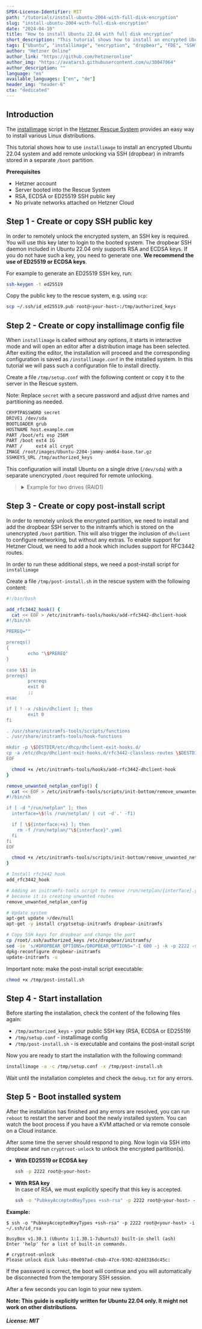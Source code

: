 ```yaml
---
SPDX-License-Identifier: MIT
path: "/tutorials/install-ubuntu-2004-with-full-disk-encryption"
slug: "install-ubuntu-2004-with-full-disk-encryption"
date: "2024-04-10"
title: "How to install Ubuntu 22.04 with full disk encryption"
short_description: "This tutorial shows how to install an encrypted Ubuntu 22.04 via installimage and remote unlock with SSH."
tags: ["Ubuntu", "installimage", "encryption", "dropbear", "FDE", "SSH", "initramfs"]
author: "Hetzner Online"
author_link: "https://github.com/hetzneronline"
author_img: "https://avatars3.githubusercontent.com/u/30047064"
author_description: ""
language: "en"
available_languages: ["en", "de"]
header_img: "header-6"
cta: "dedicated"
---
```


## Introduction

The [installimage](https://docs.hetzner.com/robot/dedicated-server/operating-systems/installimage) script in the [Hetzner Rescue System](https://docs.hetzner.com/robot/dedicated-server/troubleshooting/hetzner-rescue-system) provides an easy way to install various Linux distributions.

This tutorial shows how to use `installimage` to install an encrypted Ubuntu 22.04 system and add remote unlocking via SSH (dropbear) in initramfs stored in a separate `/boot` partition.

**Prerequisites**

* Hetzner account
* Server booted into the Rescue System
* RSA, ECDSA or ED25519 SSH public key
* No private networks attached on Hetzner Cloud

## Step 1 - Create or copy SSH public key

In order to remotely unlock the encrypted system, an SSH key is required. You will use this key later to login to the booted system. The dropbear SSH daemon included in Ubuntu 22.04 only supports RSA and ECDSA keys. If you do not have such a key, you need to generate one.
**We recommend the use of ED25519 or ECDSA keys**.

For example to generate an ED25519 SSH key, run:
```bash
ssh-keygen -t ed25519
```

Copy the public key to the rescue system, e.g. using `scp`:

```bash
scp ~/.ssh/id_ed25519.pub root@<your-host>:/tmp/authorized_keys
```

## Step 2 - Create or copy installimage config file

When `installimage` is called without any options, it starts in interactive mode and will open an editor after a distribution image has been selected. After exiting the editor, the installation will proceed and the corresponding configuration is saved as `/installimage.conf` in the installed system. In this tutorial we will pass such a configuration file to install directly.

Create a file `/tmp/setup.conf` with the following content or copy it to the server in the Rescue system.

Note: Replace `secret` with a secure password and adjust drive names and partitioning as needed.

```bash
CRYPTPASSWORD secret
DRIVE1 /dev/sda
BOOTLOADER grub
HOSTNAME host.example.com
PART /boot/efi esp 256M
PART /boot ext4 1G
PART /     ext4 all crypt
IMAGE /root/images/Ubuntu-2204-jammy-amd64-base.tar.gz
SSHKEYS_URL /tmp/authorized_keys
```

This configuration will install Ubuntu on a single drive (`/dev/sda`) with a separate unencrypted `/boot` required for remote unlocking.

<blockquote>

<details>

<summary>Example for two drives (RAID1)</summary>

```bash
CRYPTPASSWORD secret
DRIVE1 /dev/sda
DRIVE2 /dev/sdb
SWRAID 1
SWRAIDLEVEL 1
BOOTLOADER grub
HOSTNAME host.example.com
PART /boot/efi esp 256M
PART /boot ext4 1G
PART /     ext4 all crypt
IMAGE /root/images/Ubuntu-2204-jammy-amd64-base.tar.gz
SSHKEYS_URL /tmp/authorized_keys
```

</details>

</blockquote>

## Step 3 - Create or copy post-install script

In order to remotely unlock the encrypted partition, we need to install and add the dropbear SSH server to the initramfs which is stored on the unencrypted `/boot` partition. This will also trigger the inclusion of `dhclient` to configure networking, but without any extras. To enable support for Hetzner Cloud, we need to add a hook which includes support for RFC3442 routes.

In order to run these additional steps, we need a post-install script for `installimage`

Create a file `/tmp/post-install.sh` in the rescue system with the following content:

```bash
#!/bin/bash

add_rfc3442_hook() {
  cat << EOF > /etc/initramfs-tools/hooks/add-rfc3442-dhclient-hook
#!/bin/sh

PREREQ=""

prereqs()
{
        echo "\$PREREQ"
}

case \$1 in
prereqs)
        prereqs
        exit 0
        ;;
esac

if [ ! -x /sbin/dhclient ]; then
        exit 0
fi

. /usr/share/initramfs-tools/scripts/functions
. /usr/share/initramfs-tools/hook-functions

mkdir -p \$DESTDIR/etc/dhcp/dhclient-exit-hooks.d/
cp -a /etc/dhcp/dhclient-exit-hooks.d/rfc3442-classless-routes \$DESTDIR/etc/dhcp/dhclient-exit-hooks.d/
EOF

  chmod +x /etc/initramfs-tools/hooks/add-rfc3442-dhclient-hook
}

remove_unwanted_netplan_config() {
  cat << EOF > /etc/initramfs-tools/scripts/init-bottom/remove_unwanted_netplan_config
#!/bin/sh

if [ -d "/run/netplan" ]; then
  interface=\$(ls /run/netplan/ | cut -d'.' -f1)

  if [ \${interface:+x} ]; then
    rm -f /run/netplan/"\${interface}".yaml
  fi
fi
EOF

  chmod +x /etc/initramfs-tools/scripts/init-bottom/remove_unwanted_netplan_config
}

# Install rfc3442 hook
add_rfc3442_hook

# Adding an initramfs-tools script to remove /run/netplan/{interface}.yaml,
# because it is creating unwanted routes
remove_unwanted_netplan_config

# Update system
apt-get update >/dev/null
apt-get -y install cryptsetup-initramfs dropbear-initramfs

# Copy SSH keys for dropbear and change the port
cp /root/.ssh/authorized_keys /etc/dropbear/initramfs/
sed -ie 's/#DROPBEAR_OPTIONS=/DROPBEAR_OPTIONS="-I 600 -j -k -p 2222 -s"/' /etc/dropbear/initramfs/dropbear.conf
dpkg-reconfigure dropbear-initramfs
update-initramfs -u
```

Important note: make the post-install script executable:

```bash
chmod +x /tmp/post-install.sh
```

## Step 4 - Start installation

Before starting the installation, check the content of the following files again:

* `/tmp/authorized_keys` - your public SSH key (RSA, ECDSA or ED25519)
* `/tmp/setup.conf` - installimage config
* `/tmp/post-install.sh` - is executable and contains the post-install script

Now you are ready to start the installation with the following command:

```bash
installimage -a -c /tmp/setup.conf -x /tmp/post-install.sh
```

Wait until the installation completes and check the `debug.txt` for any errors.

## Step 5 - Boot installed system

After the installation has finished and any errors are resolved, you can run `reboot` to restart the server and boot the newly installed system. You can watch the boot process if you have a KVM attached or via remote console on a Cloud instance.

After some time the server should respond to ping. Now login via SSH into dropbear and run `cryptroot-unlock` to unlock the encrypted partition(s).

* **With ED25519 or ECDSA key**
  ```bash
  ssh -p 2222 root@<your-host>
  ```

* **With RSA key**<br>
  In case of RSA, we must explicitly specify that this key is accepted.
  ```bash
  ssh -o "PubkeyAcceptedKeyTypes +ssh-rsa" -p 2222 root@<your-host> -i ~/.ssh/id_rsa
  ```

**Example:**

```shellsession
$ ssh -o "PubkeyAcceptedKeyTypes +ssh-rsa" -p 2222 root@<your-host> -i ~/.ssh/id_rsa

BusyBox v1.30.1 (Ubuntu 1:1.30.1-7ubuntu3) built-in shell (ash)
Enter 'help' for a list of built-in commands.

# cryptroot-unlock 
Please unlock disk luks-80e097ad-c0ab-47ce-9302-02dd316dc45c:
```

If the password is correct, the boot will continue and you will automatically be disconnected from the temporary SSH session.

After a few seconds you can login to your new system.

**Note: This guide is explicitly written for Ubuntu 22.04 only. It might not work on other distributions.**

##### License: MIT

